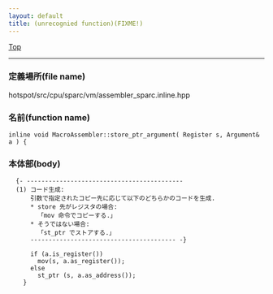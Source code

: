 ```yaml
---
layout: default
title: (unrecognied function)(FIXME!)
---
```

[Top](../index.html)

--- 
### 定義場所(file name)
hotspot/src/cpu/sparc/vm/assembler_sparc.inline.hpp

### 名前(function name)
```
inline void MacroAssembler::store_ptr_argument( Register s, Argument& a ) {
```

### 本体部(body)
```
  {- -------------------------------------------
  (1) コード生成:
      引数で指定されたコピー先に応じて以下のどちらかのコードを生成.
      * store 先がレジスタの場合:
        「mov 命令でコピーする.」
      * そうではない場合:
        「st_ptr でストアする.」
      ---------------------------------------- -}

	  if (a.is_register())
	    mov(s, a.as_register());
	  else
	    st_ptr (s, a.as_address());
	}
	
```


